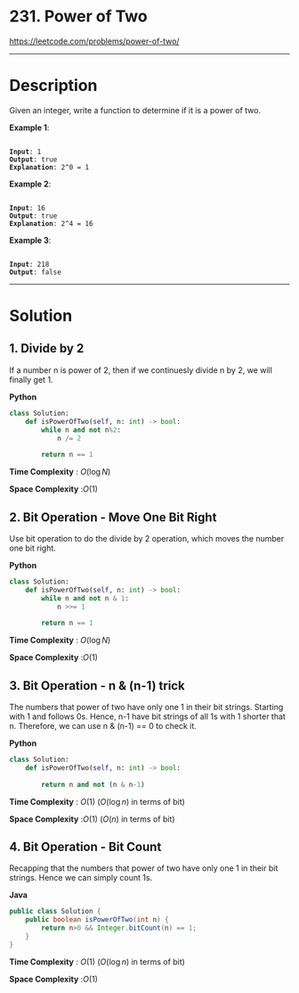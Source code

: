 # 231. Power of Two

https://leetcode.com/problems/power-of-two/

---

# Description

Given an integer, write a function to determine if it is a power of two.

**Example 1**:

<pre><code>
<b>Input</b>: 1
<b>Output</b>: true
<b>Explanation</b>: 2^0 = 1
</code></pre>

**Example 2**:

<pre><code>
<b>Input</b>: 16
<b>Output</b>: true
<b>Explanation</b>: 2^4 = 16
</code></pre>

**Example 3**:

<pre><code>
<b>Input</b>: 218
<b>Output</b>: false
</code></pre>

---

# Solution

## 1. Divide by 2

If a number n is power of 2, then if we continuesly divide n by 2, we will finally get 1.

**Python**
```python
class Solution:
    def isPowerOfTwo(self, n: int) -> bool:
        while n and not n%2:
            n /= 2
        
        return n == 1
```

**Time Complexity** : $O(\log{N})$

**Space Complexity** :$O(1)$

## 2. Bit Operation - Move One Bit Right

Use bit operation to do the divide by 2 operation, which moves the number one bit right.

**Python**
```python
class Solution:
    def isPowerOfTwo(self, n: int) -> bool:
        while n and not n & 1:
            n >>= 1
        
        return n == 1
```

**Time Complexity** : $O(\log{N})$

**Space Complexity** :$O(1)$

## 3. Bit Operation - n & (n-1) trick

The numbers that power of two have only one 1 in their bit strings. Starting with 1 and follows 0s. Hence, n-1 have bit strings of all 1s with 1 shorter that n. Therefore, we can use n & (n-1) == 0 to check it.

**Python**
```python
class Solution:
    def isPowerOfTwo(self, n: int) -> bool:
        
        return n and not (n & n-1)
```

**Time Complexity** : $O(1)$ ($O(\log{n})$ in terms of bit)

**Space Complexity** :$O(1)$ ($O(n)$ in terms of bit)

## 4. Bit Operation - Bit Count

Recapping that the numbers that power of two have only one 1 in their bit strings. Hence we can simply count 1s.

**Java**
```java
public class Solution {
    public boolean isPowerOfTwo(int n) {
        return n>0 && Integer.bitCount(n) == 1;
    }
}
```
**Time Complexity** : $O(1)$ ($O(\log{n})$ in terms of bit)

**Space Complexity** :$O(1)$